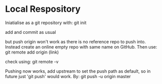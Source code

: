 # Local Respository

Iniatialise as a git repository with:
git init

add and commit as usual

but push origin won't work as there is no reference repo to push into.
Instead create an online empty repo with same name on GitHub. Then use:
git remote add origin (link)

check using:
git remote -v

Pushing now works, add upstream to set the push path as default, so in future just 'git push' would work. By:
git push -u origin master